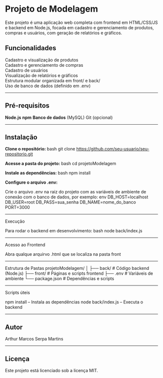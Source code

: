 # Projeto de Modelagem

Este projeto é uma aplicação web completa com frontend em HTML/CSS/JS e backend em Node.js, focada em cadastro e gerenciamento de produtos, compras e usuários, com geração de relatórios e gráficos.

## Funcionalidades

Cadastro e visualização de produtos  
Cadastro e gerenciamento de compras  
Cadastro de usuários  
Visualização de relatórios e gráficos  
Estrutura modular organizada em front/ e back/  
Uso de banco de dados (definido em .env)

---

## Pré-requisitos

**Node.js** 
**npm** 
**Banco de dados** (MySQL)
Git (opcional)

---

## Instalação

**Clone o repositório:**
bash
git clone https://github.com/seu-usuario/seu-repositorio.git

**Acesse a pasta do projeto:**
bash
cd projetoModelagem

**Instale as dependências:**
bash
npm install

**Configure o arquivo .env:**

Crie o arquivo .env na raiz do projeto com as variáveis de ambiente de conexão com o banco de dados, por exemplo:
env
DB_HOST=localhost
DB_USER=root
DB_PASS=sua_senha
DB_NAME=nome_do_banco
PORT=3000

---

Execução

Para rodar o backend em desenvolvimento:
bash
node back/index.js

---

Acesso ao Frontend

Abra qualque arquirvo .html que se localiza na pasta front

---

Estrutura de Pastas
projetoModelagem/
│
├── back/               # Código backend (Node.js)
├── front/              # Páginas e scripts frontend
├── .env                # Variáveis de ambiente
└── package.json        # Dependências e scripts

---

Scripts úteis

npm install – Instala as dependências
node back/index.js – Executa o backend

---

## Autor

Arthur Marcos Serpa Martins

---

## Licença

Este projeto está licenciado sob a licença MIT.
